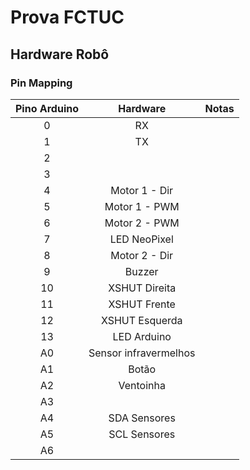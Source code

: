 # Prova FCTUC

## Hardware Robô

### Pin Mapping

| Pino Arduino |        Hardware       | Notas |
|:------------:|:---------------------:|:-----:|
|       0      |           RX          |       |
|       1      |           TX          |       |
|       2      |                       |       |
|       3      |                       |       |
|       4      |     Motor 1 - Dir     |       |
|       5      |     Motor 1 - PWM     |       |
|       6      |     Motor 2 - PWM     |       |
|       7      |      LED NeoPixel     |       |
|       8      |     Motor 2 - Dir     |       |
|       9      |         Buzzer        |       |
|      10      |     XSHUT Direita     |       |
|      11      |      XSHUT Frente     |       |
|      12      |     XSHUT Esquerda    |       |
|      13      |      LED Arduino      |       |
|      A0      | Sensor infravermelhos |       |
|      A1      |         Botão         |       |
|      A2      |       Ventoinha       |       |
|      A3      |                       |       |
|      A4      |      SDA Sensores     |       |
|      A5      |      SCL Sensores     |       |
|      A6      |                       |       |